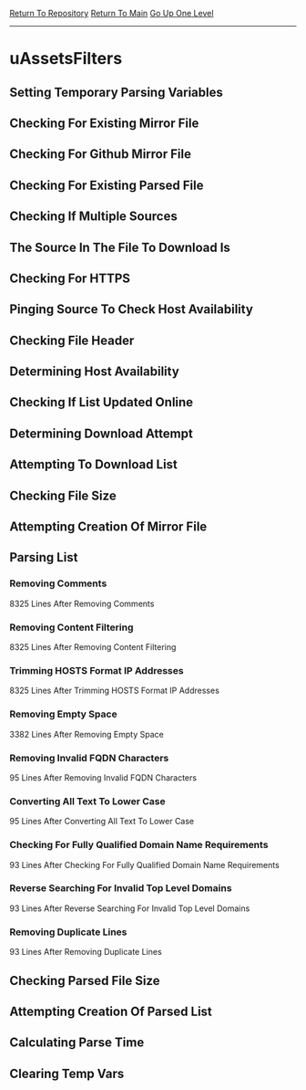 [Return To Repository](https://github.com/deathbybandaid/piholeparser/)
[Return To Main](https://github.com/deathbybandaid/piholeparser/blob/master/RecentRunLogs/Mainlog.md)
[Go Up One Level](https://github.com/deathbybandaid/piholeparser/blob/master/RecentRunLogs/TopLevelScripts/30-Processing-External-Blacklists.md)
____________________________________
# uAssetsFilters
## Setting Temporary Parsing Variables
## Checking For Existing Mirror File
## Checking For Github Mirror File
## Checking For Existing Parsed File
## Checking If Multiple Sources
## The Source In The File To Download Is
## Checking For HTTPS
## Pinging Source To Check Host Availability
## Checking File Header
## Determining Host Availability
## Checking If List Updated Online
## Determining Download Attempt
## Attempting To Download List
## Checking File Size
## Attempting Creation Of Mirror File
## Parsing List
### Removing Comments
8325 Lines After Removing Comments
### Removing Content Filtering
8325 Lines After Removing Content Filtering
### Trimming HOSTS Format IP Addresses
8325 Lines After Trimming HOSTS Format IP Addresses
### Removing Empty Space
3382 Lines After Removing Empty Space
### Removing Invalid FQDN Characters
95 Lines After Removing Invalid FQDN Characters
### Converting All Text To Lower Case
95 Lines After Converting All Text To Lower Case
### Checking For Fully Qualified Domain Name Requirements
93 Lines After Checking For Fully Qualified Domain Name Requirements
### Reverse Searching For Invalid Top Level Domains
93 Lines After Reverse Searching For Invalid Top Level Domains
### Removing Duplicate Lines
93 Lines After Removing Duplicate Lines
## Checking Parsed File Size
## Attempting Creation Of Parsed List
## Calculating Parse Time
## Clearing Temp Vars

